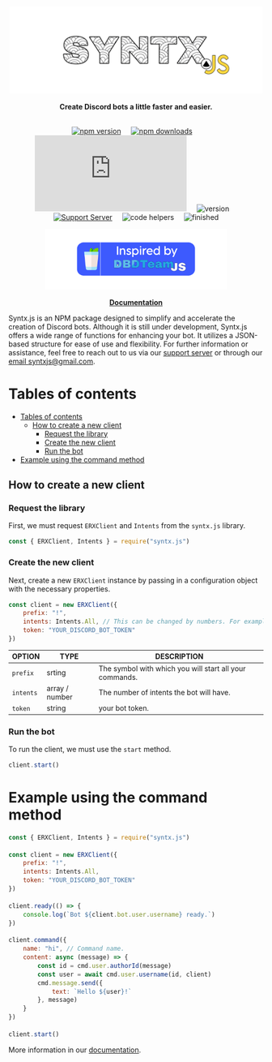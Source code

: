 <p align="center">
  <a href="https://roxs.gitook.io">
    <img width="500" src="https://github.com/rqnjs/website/blob/main/img/syntx.js.png?raw=true" alt="Syntx.js">
  </a>
</p>

<div align="center">
  <b>Create Discord bots a little faster and easier.</b>
</div>

<br/>

<div align="center">

[![npm version](https://img.shields.io/npm/v/syntx.js.svg?style=flat-square)](https://www.npmjs.org/package/syntx.js) &nbsp; &nbsp;
[![npm downloads](https://img.shields.io/npm/dm/syntx.js.svg)](https://www.npmjs.com/package/syntx.js) &nbsp; &nbsp;
![License](https://img.shields.io/npm/l/syntx.js) &nbsp; &nbsp;
![version](https://img.shields.io/npm/v/syntx.js.svg?color=3182b0) &nbsp; &nbsp;
[![Support Server](https://img.shields.io/badge/Discord-Support_server-5865f2?logo=discord)](https://discord.gg/QQrSgyvykj) &nbsp; &nbsp;
![code helpers](https://img.shields.io/badge/code_helpers-1-5865f2?logo=htmx&logoColor=white) &nbsp; &nbsp;
![finished](https://img.shields.io/badge/finished-0%25-red?logo=hotwire&logoColor=white)
<br/>

  <a href="https://www.npmjs.com/package/dbdteamjs">
    <img width="360" src="https://github.com/rqnjs/website/blob/main/img/dbdteamjs.png?raw=true" alt="Inspired project by dbdteamjs">
  </a>

  <p>
     <a href="https://docs.erxproject.xyz/syntx/readme-1"><b>Documentation</b></a>
  </p>
</div>

Syntx.js is an NPM package designed to simplify and accelerate the creation of Discord bots. Although it is still under development, Syntx.js offers a wide range of functions for enhancing your bot. It utilizes a JSON-based structure for ease of use and flexibility. For further information or assistance, feel free to reach out to us via our [support server](https://discord.gg/invite/QQrSgyvykj) or through our [email syntxjs@gmail.com](https://mail.google.com/mail/u/0/?fs=1&to=syntxjs@gmail.com&su=Help+me&tf=cm).

# Tables of contents
- [Tables of contents](#tables-of-contents)
  - [How to create a new client](#how-to-create-a-new-client)
    - [Request the library](#request-the-library)
    - [Create the new client](#create-the-new-client)
    - [Run the bot](#run-the-bot)
- [Example using the command method](#example-using-the-command-method)

## How to create a new client
### Request the library
First, we must request `ERXClient` and `Intents` from the `syntx.js` library.
```js
const { ERXClient, Intents } = require("syntx.js")
```
### Create the new client
Next, create a new `ERXClient` instance by passing in a configuration object with the necessary properties.
```js
const client = new ERXClient({
    prefix: "!",
    intents: Intents.All, // This can be changed by numbers. For example, all Discord intents in numbers are: 3276799
    token: "YOUR_DISCORD_BOT_TOKEN"
})
```

|  OPTION   |  TYPE          | DESCRIPTION                                             |
| --------- | -------------- | ------------------------------------------------------- |
| `prefix`  | srting         | The symbol with which you will start all your commands. |
| `intents` | array / number | The number of intents the bot will have. |
| `token`   | string         | your bot token.

### Run the bot
To run the client, we must use the `start` method.
```js
client.start()
```

# Example using the command method
```js
const { ERXClient, Intents } = require("syntx.js")

const client = new ERXClient({
    prefix: "!",
    intents: Intents.All,
    token: "YOUR_DISCORD_BOT_TOKEN"
})

client.ready(() => {
    console.log(`Bot ${client.bot.user.username} ready.`)
})

client.command({
    name: "hi", // Command name.
    content: async (message) => {
        const id = cmd.user.authorId(message)
        const user = await cmd.user.username(id, client)
        cmd.message.send({
            text: `Hello ${user}!`
        }, message)
    }
})

client.start()
```

More information in our [documentation](https://docs.erxproject.xyz/syntx/readme-1).